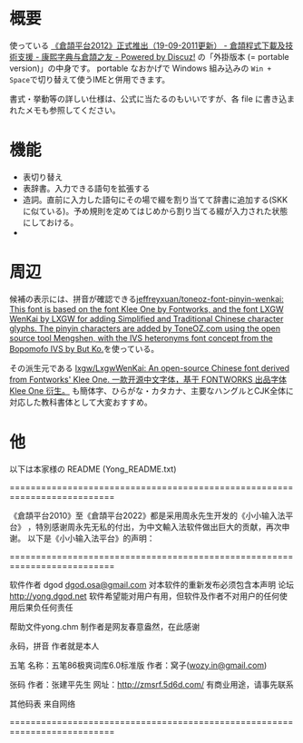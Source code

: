 # 概要
使っている [《倉頡平台2012》正式推出（19-09-2011更新） - 倉頡程式下載及技術支援 - 康熙字典与倉頡之友 - Powered by Discuz!](https://chinesecj.com/forum/forum.php?mod=viewthread&tid=2596) の「外掛版本 (= portable version)」の中身です。 portable なおかげで Windows 組み込みの `Win + Space`で切り替えて使うIMEと併用できます。

書式・挙動等の詳しい仕様は、公式に当たるのもいいですが、各 file に書き込まれたメモも参照してください。

# 機能
- 表切り替え
- 表辞書。入力できる語句を拡張する
- 造詞。直前に入力した語句にその場で綴を割り当てて辞書に追加する(SKKに似ている)。予め規則を定めてはじめから割り当てる綴が入力された状態にしておける。
-


# 周辺
候補の表示には、拼音が確認できる[jeffreyxuan/toneoz-font-pinyin-wenkai: This font is based on the font Klee One by Fontworks, and the font LXGW WenKai by LXGW for adding Simplified and Traditional Chinese character glyphs. The pinyin characters are added by ToneOZ.com using the open source tool Mengshen, with the IVS heteronyms font concept from the Bopomofo IVS by But Ko.](https://github.com/jeffreyxuan/toneoz-font-pinyin-wenkai)を使っている。

その派生元である [lxgw/LxgwWenKai: An open-source Chinese font derived from Fontworks' Klee One. 一款开源中文字体，基于 FONTWORKS 出品字体 Klee One 衍生。](https://github.com/lxgw/LxgwWenKai) も簡体字、ひらがな・カタカナ、主要なハングルとCJK全体に対応した教科書体として大変おすすめ。
# 他


以下は本家様の README (Yong_README.txt)

==========================================================================

《倉頡平台2010》至《倉頡平台2022》都是采用周永先生开发的《小小输入法平台》
，特別感谢周永先无私的付出，为中文輸入法软件做出巨大的贡献，再次申谢。
以下是《小小输入法平台》的声明：

==========================================================================

软件作者 dgod <dgod.osa@gmail.com>
对本软件的重新发布必须包含本声明
论坛 http://yong.dgod.net
软件希望能对用户有用，但软件及作者不对用户的任何使用后果负任何责任

帮助文件yong.chm		制作者是网友春意盎然，在此感谢

永码，拼音	作者就是本人

五笔				名称：五笔86极爽词库6.0标准版
						作者：窝子(wozy.in@gmail.com)

张码				作者：张建平先生
						网址：http://zmsrf.5d6d.com/
						有商业用途，请事先联系

其他码表		来自网络


==========================================================================
